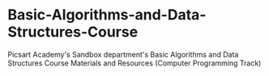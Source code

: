 # Basic-Algorithms-and-Data-Structures-Course
Picsart Academy's Sandbox department's Basic Algorithms and Data Structures Course Materials and Resources (Computer Programming Track)
